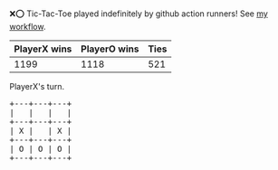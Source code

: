 :x::o: Tic-Tac-Toe played indefinitely by github action runners! See [my workflow](.github/workflows/play.yaml).

|PlayerX wins|PlayerO wins|Ties|
|-|-|-|
|1199|1118|521|

PlayerX's turn.

<pre>
+---+---+---+
|   |   |   |
+---+---+---+
| X |   | X |
+---+---+---+
| O | O | O |
+---+---+---+
</pre>